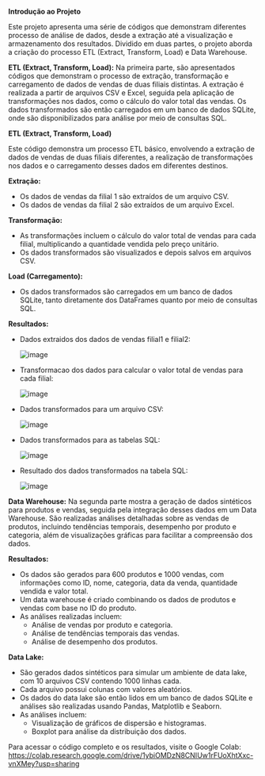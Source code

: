 **Introdução ao Projeto**

Este projeto apresenta uma série de códigos que demonstram diferentes processo de análise de dados, desde a extração até a visualização e armazenamento dos resultados. Dividido em duas partes, o projeto aborda a criação do processo ETL (Extract, Transform, Load) e Data Warehouse.

**ETL (Extract, Transform, Load):**
Na primeira parte, são apresentados códigos que demonstram o processo de extração, transformação e carregamento de dados de vendas de duas filiais distintas. A extração é realizada a partir de arquivos CSV e Excel, seguida pela aplicação de transformações nos dados, como o cálculo do valor total das vendas. Os dados transformados são então carregados em um banco de dados SQLite, onde são disponibilizados para análise por meio de consultas SQL.

**ETL (Extract, Transform, Load)**

Este código demonstra um processo ETL básico, envolvendo a extração de dados de vendas de duas filiais diferentes, a realização de transformações nos dados e o carregamento desses dados em diferentes destinos.

**Extração:**
- Os dados de vendas da filial 1 são extraídos de um arquivo CSV.
- Os dados de vendas da filial 2 são extraídos de um arquivo Excel.

**Transformação:**
- As transformações incluem o cálculo do valor total de vendas para cada filial, multiplicando a quantidade vendida pelo preço unitário.
- Os dados transformados são visualizados e depois salvos em arquivos CSV.

**Load (Carregamento):**
- Os dados transformados são carregados em um banco de dados SQLite, tanto diretamente dos DataFrames quanto por meio de consultas SQL.

**Resultados:**
- Dados extraidos dos dados de vendas filial1 e filial2:

  ![image](https://github.com/BlueStar198/Business-Intelligence/assets/41968462/414e728c-04b1-4ca2-946a-48eec9a68380)

- Transformacao dos dados para calcular o valor total de vendas para cada filial:

  ![image](https://github.com/BlueStar198/Business-Intelligence/assets/41968462/62e40bb8-6e0e-4efe-941d-caecde54f5a0)

- Dados transformados para um arquivo CSV:

  ![image](https://github.com/BlueStar198/Business-Intelligence/assets/41968462/6bc53eba-db7f-412d-a7c3-d1966c088428)

- Dados transformados para as tabelas SQL:

  ![image](https://github.com/BlueStar198/Business-Intelligence/assets/41968462/57d60a18-854a-4694-9565-9b048c409b84)

- Resultado dos dados transformados na tabela SQL:

  ![image](https://github.com/BlueStar198/Business-Intelligence/assets/41968462/0d9dbfc2-93e7-449d-befd-fabc6890298f)
  
**Data Warehouse:**
Na segunda parte mostra a geração de dados sintéticos para produtos e vendas, seguida pela integração desses dados em um Data Warehouse. São realizadas análises detalhadas sobre as vendas de produtos, incluindo tendências temporais, desempenho por produto e categoria, além de visualizações gráficas para facilitar a compreensão dos dados.

**Resultados:**
- Os dados são gerados para 600 produtos e 1000 vendas, com informações como ID, nome, categoria, data da venda, quantidade vendida e valor total.
- Um data warehouse é criado combinando os dados de produtos e vendas com base no ID do produto.
- As análises realizadas incluem:
  - Análise de vendas por produto e categoria.
  - Análise de tendências temporais das vendas.
  - Análise de desempenho dos produtos.

**Data Lake:**
- São gerados dados sintéticos para simular um ambiente de data lake, com 10 arquivos CSV contendo 1000 linhas cada.
- Cada arquivo possui colunas com valores aleatórios.
- Os dados do data lake são então lidos em um banco de dados SQLite e análises são realizadas usando Pandas, Matplotlib e Seaborn.
- As análises incluem:
  - Visualização de gráficos de dispersão e histogramas.
  - Boxplot para análise da distribuição dos dados.

Para acessar o código completo e os resultados, visite o Google Colab: https://colab.research.google.com/drive/1ybiOMDzN8CNIUw1rFUoXhtXxc-vnXMey?usp=sharing
